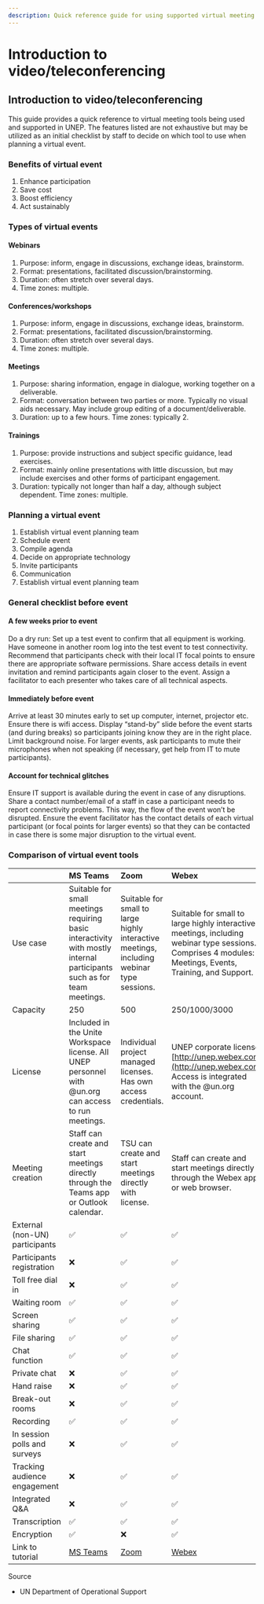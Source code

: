 ```yaml
---
description: Quick reference guide for using supported virtual meeting tools
---
```


# Introduction to video/teleconferencing

## Introduction to video/teleconferencing

This guide provides a quick reference to virtual meeting tools being used and supported in UNEP. The features listed are not exhaustive but may be utilized as an initial checklist by staff to decide on which tool to use when planning a virtual event.

### Benefits of virtual event

1. Enhance participation
2. Save cost
3. Boost efficiency
4. Act sustainably

### Types of virtual events

#### Webinars

1. Purpose: inform, engage in discussions, exchange ideas, brainstorm. 
2. Format: presentations, facilitated discussion/brainstorming. 
3. Duration: often stretch over several days. 
4. Time zones: multiple.

#### Conferences/workshops

1. Purpose: inform, engage in discussions, exchange ideas, brainstorm. 
2. Format: presentations, facilitated discussion/brainstorming. 
3. Duration: often stretch over several days. 
4. Time zones: multiple.

#### Meetings

1. Purpose: sharing information, engage in dialogue, working together on a deliverable. 
2. Format: conversation between two parties or more. Typically no visual aids necessary. May include group editing of a document/deliverable. 
3. Duration: up to a few hours. Time zones: typically 2.

#### Trainings

1. Purpose: provide instructions and subject specific guidance, lead exercises. 
2. Format: mainly online presentations with little discussion, but may include exercises and other forms of participant engagement. 
3. Duration: typically not longer than half a day, although subject dependent. Time zones: multiple.

### Planning a virtual event

1. Establish virtual event planning team
2. Schedule event
3. Compile agenda
4. Decide on appropriate technology
5. Invite participants
6. Communication
7. Establish virtual event planning team

### General checklist before event

#### A few weeks prior to event

Do a dry run: Set up a test event to confirm that all equipment is working. Have someone in another room log into the test event to test connectivity. Recommend that participants check with their local IT focal points to ensure there are appropriate software permissions. Share access details in event invitation and remind participants again closer to the event. Assign a facilitator to each presenter who takes care of all technical aspects.

#### Immediately before event

Arrive at least 30 minutes early to set up computer, internet, projector etc. Ensure there is wifi access. Display “stand-by” slide before the event starts \(and during breaks\) so participants joining know they are in the right place. Limit background noise. For larger events, ask participants to mute their microphones when not speaking \(if necessary, get help from IT to mute participants\).

#### Account for technical glitches

Ensure IT support is available during the event in case of any disruptions. Share a contact number/email of a staff in case a participant needs to report connectivity problems. This way, the flow of the event won’t be disrupted. Ensure the event facilitator has the contact details of each virtual participant \(or focal points for larger events\) so that they can be contacted in case there is some major disruption to the virtual event.

### Comparison of virtual event tools

|  | MS Teams | Zoom | Webex |
| :--- | :--- | :--- | :--- |
| Use case | Suitable for small meetings requiring basic interactivity with mostly internal participants such as for team meetings. | Suitable for small to large highly interactive meetings, including webinar type sessions. | Suitable for small to large highly interactive meetings, including webinar type sessions. Comprises 4 modules: Meetings, Events, Training, and Support. |
| Capacity | 250 | 500 | 250/1000/3000 |
| License | Included in the Unite Workspace license. All UNEP personnel with @un.org can access to run meetings. | Individual  project managed licenses. Has own access credentials. | UNEP corporate license. [http://unep.webex.com](http://unep.webex.com) Access is integrated with the @un.org account. |
| Meeting creation | Staff can create and start meetings directly through the Teams app or Outlook calendar. | TSU can create and start meetings directly with license. | Staff can create and start meetings directly through the Webex app or web browser. |
| External \(non-UN\) participants | ✅  |  ✅ | ✅  |
| Participants registration | ❌  | ✅ | ✅  |
| Toll free dial in | ❌ | ✅ | ✅  |
| Waiting room | ✅  | ✅ | ✅ |
| Screen sharing | ✅  | ✅ | ✅  |
| File sharing | ✅  | ✅ | ✅  |
| Chat function | ✅  | ✅ | ✅  |
| Private chat | ❌ | ✅ | ✅  |
| Hand raise | ❌ | ✅ | ✅  |
| Break-out rooms | ❌ | ✅ | ✅  |
| Recording | ✅  | ✅ | ✅  |
| In session polls and surveys | ❌ | ✅ | ✅  |
| Tracking audience engagement | ❌ | ✅ | ✅  |
| Integrated Q&A | ❌ | ✅ | ✅  |
| Transcription | ✅  | ✅ | ✅  |
| Encryption | ✅  | ❌ | ✅ |
| Link to tutorial | [MS Teams](ms-teams.md) | [Zoom](zoom.md) | [Webex](webex.md) |

Source

* UN Department of Operational Support

